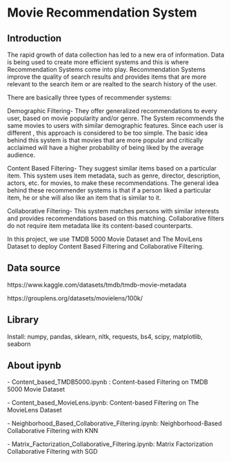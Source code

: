 # Movie Recommendation System
</p>

## Introduction
</p>
The rapid growth of data collection has led to a new era of information. Data is being used to create more efficient systems and this is where Recommendation Systems come into play. Recommendation Systems improve the quality of search results and provides items that are more relevant to the search item or are realted to the search history of the user. </p>
</p>
There are basically three types of recommender systems: </p>
</p>
Demographic Filtering- They offer generalized recommendations to every user, based on movie popularity and/or genre. The System recommends the same movies to users with similar demographic features. Since each user is different , this approach is considered to be too simple. The basic idea behind this system is that movies that are more popular and critically acclaimed will have a higher probability of being liked by the average audience. </p>
Content Based Filtering- They suggest similar items based on a particular item. This system uses item metadata, such as genre, director, description, actors, etc. for movies, to make these recommendations. The general idea behind these recommender systems is that if a person liked a particular item, he or she will also like an item that is similar to it.</p>
Collaborative Filtering- This system matches persons with similar interests and provides recommendations based on this matching. Collaborative filters do not require item metadata like its content-based counterparts. </p>
</p>
In this project, we use TMDB 5000 Movie Dataset and The MoviLens Dataset to deploy Content Based Filtering and Collaborative Filtering. </p>
</p>

## Data source
</p>
https://www.kaggle.com/datasets/tmdb/tmdb-movie-metadata </p>
https://grouplens.org/datasets/movielens/100k/ </p>

## Library
</p>
Install: numpy, pandas, sklearn, nltk, requests, bs4, scipy, matplotlib, seaborn </p>

## About ipynb
</p>
- Content_based_TMDB5000.ipynb : Content-based Filtering on TMDB 5000 Movie Dataset </p>
- Content_based_MovieLens.ipynb: Content-based Filtering on The MovieLens Dataset </p>
- Neighborhood_Based_Collaborative_Filtering.ipynb: Neighborhood-Based Collaborative Filtering with KNN </p>
- Matrix_Factorization_Collaborative_Filtering.ipynb: Matrix Factorization Collaborative Filtering with SGD </p>



